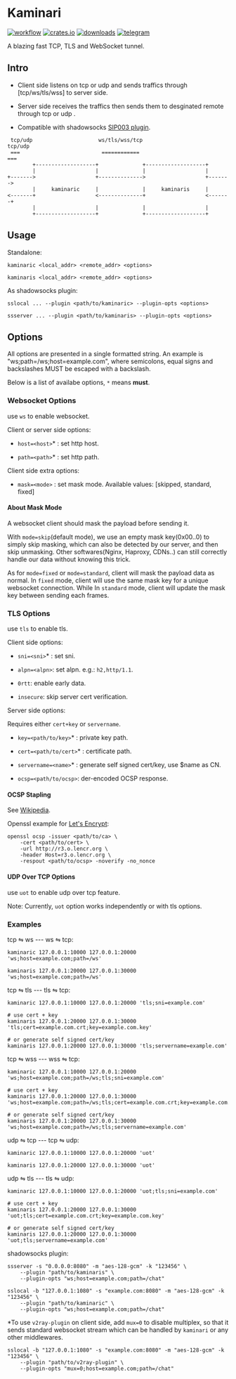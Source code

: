 # Kaminari

[![workflow](https://github.com/zephyrchien/kaminari/workflows/release/badge.svg)](https://github.com/zephyrchien/kaminari/actions)
[![crates.io](https://img.shields.io/crates/v/kaminari.svg)](https://crates.io/crates/kaminari)
[![downloads](https://img.shields.io/github/downloads/zephyrchien/kaminari/total?color=green)](https://github.com/zephyrchien/kaminari/releases)
[![telegram](https://img.shields.io/badge/-telegram-blue?style=flat&color=grey&logo=telegram)](https://t.me/+zKbZTvQE2XtiYmIx)

A blazing fast TCP, TLS and WebSocket tunnel.

## Intro

- Client side listens on tcp or udp and sends traffics through [tcp/ws/tls/wss] to server side.

- Server side receives the traffics then sends them to desginated remote through tcp or udp .

- Compatible with shadowsocks [SIP003 plugin](https://shadowsocks.org/guide/sip003.html).

```text
 tcp/udp                     ws/tls/wss/tcp                     tcp/udp
 ===                          ============                          ===
        +-------------------+              +-------------------+
        |                   |              |                   |
+------->                   +-------------->                   +------->
        |     kaminaric     |              |     kaminaris     |
<-------+                   <--------------+                   <-------+
        |                   |              |                   |
        +-------------------+              +-------------------+
```

## Usage

Standalone:

```shell
kaminaric <local_addr> <remote_addr> <options>

kaminaris <local_addr> <remote_addr> <options>
```

As shadowsocks plugin:

```shell
sslocal ... --plugin <path/to/kaminaric> --plugin-opts <options>

ssserver ... --plugin <path/to/kaminaris> --plugin-opts <options>
```

## Options

All options are presented in a single formatted string. An example is "ws;path=/ws;host=example.com", where semicolons, equal signs and backslashes MUST be escaped with a backslash.

Below is a list of availabe options, `*` means **must**.

### Websocket Options

use `ws` to enable websocket.

Client or server side options:

- `host=<host>`\* : set http host.

- `path=<path>`\* : set http path.

Client side extra options:

- `mask=<mode>` : set mask mode. Available values: [skipped, standard, fixed]

#### About Mask Mode

A websocket client should mask the payload before sending it.

With `mode=skip`(default mode), we use an empty mask key(0x00..0) to simply skip masking, which can also be detected by our server, and then skip unmasking. Other softwares(Nginx, Haproxy, CDNs..) can still correctly handle our data without knowing this trick.

As for `mode=fixed` or `mode=standard`, client will mask the payload data as normal. In `fixed` mode, client will use the same mask key for a unique websocket connection. While In `standard` mode, client will update the mask key between sending each frames.

### TLS Options

use `tls` to enable tls.

Client side options:

- `sni=<sni>`\* : set sni.

- `alpn=<alpn>`: set alpn. e.g.: `h2,http/1.1`.

- `0rtt`: enable early data.

- `insecure`: skip server cert verification.

Server side options:

Requires either `cert+key` or `servername`.

- `key=<path/to/key>`\* : private key path.

- `cert=<path/to/cert>`\* : certificate path.

- `servername=<name>`\* : generate self signed cert/key, use $name as CN.

- `ocsp=<path/to/ocsp>`: der-encoded OCSP response.

#### OCSP Stapling

See [Wikipedia](https://en.wikipedia.org/wiki/OCSP_stapling).

Openssl example for [Let's Encrypt](https://letsencrypt.org/):

```shell
openssl ocsp -issuer <path/to/ca> \
    -cert <path/to/cert> \
    -url http://r3.o.lencr.org \
    -header Host=r3.o.lencr.org \
    -respout <path/to/ocsp> -noverify -no_nonce
```

#### UDP Over TCP Options

use `uot` to enable udp over tcp feature.

Note: Currently, `uot` option works independently or with tls options.

### Examples

tcp ⇋ ws --- ws ⇋ tcp:

```shell
kaminaric 127.0.0.1:10000 127.0.0.1:20000 'ws;host=example.com;path=/ws'

kaminaris 127.0.0.1:20000 127.0.0.1:30000 'ws;host=example.com;path=/ws'
```

tcp ⇋ tls --- tls ⇋ tcp:

```shell
kaminaric 127.0.0.1:10000 127.0.0.1:20000 'tls;sni=example.com'

# use cert + key
kaminaris 127.0.0.1:20000 127.0.0.1:30000 'tls;cert=example.com.crt;key=example.com.key'

# or generate self signed cert/key
kaminaris 127.0.0.1:20000 127.0.0.1:30000 'tls;servername=example.com'
```

tcp ⇋ wss --- wss ⇋ tcp:

```shell
kaminaric 127.0.0.1:10000 127.0.0.1:20000 'ws;host=example.com;path=/ws;tls;sni=example.com'

# use cert + key
kaminaris 127.0.0.1:20000 127.0.0.1:30000 'ws;host=example.com;path=/ws;tls;cert=example.com.crt;key=example.com.key'

# or generate self signed cert/key
kaminaris 127.0.0.1:20000 127.0.0.1:30000 'ws;host=example.com;path=/ws;tls;servername=example.com'
```

udp ⇋ tcp --- tcp ⇋ udp:

```shell
kaminaric 127.0.0.1:10000 127.0.0.1:20000 'uot'

kaminaris 127.0.0.1:20000 127.0.0.1:30000 'uot'
```

udp ⇋ tls --- tls ⇋ udp:

```shell
kaminaric 127.0.0.1:10000 127.0.0.1:20000 'uot;tls;sni=example.com'

# use cert + key
kaminaris 127.0.0.1:20000 127.0.0.1:30000 'uot;tls;cert=example.com.crt;key=example.com.key'

# or generate self signed cert/key
kaminaris 127.0.0.1:20000 127.0.0.1:30000 'uot;tls;servername=example.com'
```

shadowsocks plugin:

```shell
ssserver -s "0.0.0.0:8080" -m "aes-128-gcm" -k "123456" \
    --plugin "path/to/kaminaris" \
    --plugin-opts "ws;host=example.com;path=/chat"
```

```shell
sslocal -b "127.0.0.1:1080" -s "example.com:8080" -m "aes-128-gcm" -k "123456" \
    --plugin "path/to/kaminaric" \
    --plugin-opts "ws;host=example.com;path=/chat"
```

\*To use `v2ray-plugin` on client side, add `mux=0` to disable multiplex, so that it sends standard websocket stream which can be handled by `kaminari` or any other middlewares.

```shell
sslocal -b "127.0.0.1:1080" -s "example.com:8080" -m "aes-128-gcm" -k "123456" \
    --plugin "path/to/v2ray-plugin" \
    --plugin-opts "mux=0;host=example.com;path=/chat"
```
